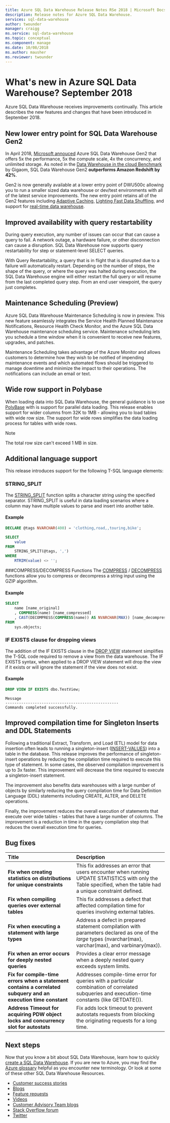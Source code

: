 ```yaml
---
title: Azure SQL Data Warehouse Release Notes RSe 2018 | Microsoft Docs
description: Release notes for Azure SQL Data Warehouse.
services: sql-data-warehouse
author: twounder
manager: craigg
ms.service: sql-data-warehouse
ms.topic: conceptual
ms.component: manage
ms.date: 10/08/2018
ms.author: mausher
ms.reviewer: twounder
---
```


# What's new in Azure SQL Data Warehouse? September 2018
Azure SQL Data Warehouse receives improvements continually. This article describes the new features and changes that have been introduced in September 2018.

## New lower entry point for SQL Data Warehouse Gen2
In April 2018, [Microsoft annouced](https://azure.microsoft.com/blog/turbocharge-cloud-analytics-with-azure-sql-data-warehouse/) Azure SQL Data Warehouse Gen2 that offers 5x the performance, 5x the compute scale, 4x the concurrency, and unlimited storage. As noted in the [Data Warehouse in the cloud Benchmark](https://gigaom.com/report/data-warehouse-in-the-cloud-benchmark/) by Gigaom, SQL Data Warehouse Gen2 **outperforms Amazon Redshift by 42%**.

Gen2 is now generally available at a lower entry point of DWU500c allowing you to run a smaller sized data warehouse or dev/test environments with all of the latest service improvements. The new entry point retains all of the Gen2 features including [Adaptive Caching](https://azure.microsoft.com/blog/adaptive-caching-powers-azure-sql-data-warehouse-performance-gains/), [Lighting Fast Data Shuffling](https://azure.microsoft.com/blog/lightning-fast-query-performance-with-azure-sql-data-warehouse/), and support for [real-time data warehouse](https://azure.microsoft.com/blog/enabling-real-time-data-warehousing-with-azure-sql-data-warehouse/).

## Improved availability with query restartability
During query execution, any number of issues can occur that can cause a query to fail. A network outage, a hardware failure, or other disconnection can cause a disruption. SQL Data Warehouse now supports query restartability for step or statement-level SELECT queries. 

With Query Restartability, a query that is in flight that is disrupted due to a failure will automatically restart. Depending on the number of steps, the shape of the query, or where the query was halted during execution, the SQL Data Warehouse engine will either restart the full query or will resume from the last completed query step. From an end user viewpoint, the query just completes. 

## Maintenance Scheduling (Preview)
Azure SQL Data Warehouse Maintenance Scheduling is now in preview. This new feature seamlessly integrates the Service Health Planned Maintenance Notifications, Resource Health Check Monitor, and the Azure SQL Data Warehouse maintenance scheduling service. Maintenance scheduling lets you schedule a time window when it is convenient to receive new features, upgrades, and patches.

Maintenance Scheduling takes advantage of the Azure Monitor and allows customers to determine how they wish to be notified of impending maintenance events and which automated flows should be triggered to manage downtime and minimize the impact to their operations. The notifications can include an email or text. 

## Wide row support in Polybase
When loading data into SQL Data Warehouse, the general guidance is to use [PolyBase](https://docs.microsoft.com/azure/sql-data-warehouse/design-elt-data-loading#options-for-loading-with-polybase) with is support for parallel data loading. This release enables support for wider columns from 32K to 1MB - allowing you to load tables with wide row size. The support for wide rows simplifies the data loading process for tables with wide rows.

> [!Note]
> The total row size can't exceed 1 MB in size.

## Additional language support
This release introduces support for the following T-SQL language elements:

### STRING_SPLIT
The [STRING_SPLIT](https://docs.microsoft.com/sql/t-sql/functions/string-split-transact-sql) function splits a character string using the specified separator. STRING_SPLIT is useful in data loading scenarios where a column may have multiple values to parse and insert into another table.

#### Example
```sql
DECLARE @tags NVARCHAR(400) = 'clothing,road,,touring,bike';

SELECT
	value
FROM
	STRING_SPLIT(@tags, ',')
WHERE
	RTRIM(value) <> '';
```

###COMPRESS/DECOMPRESS Functions
The [COMPRESS](https://docs.microsoft.com/sql/t-sql/functions/compress-transact-sql) / [DECOMPRESS](https://docs.microsoft.com/sql/t-sql/functions/decompress-transact-sql) functions allow you to compress or decompress a string input using the GZIP algorithm.

#### Example

```sql
SELECT
	name [name_original]
	, COMPRESS(name) [name_compressed]
	, CAST(DECOMPRESS(COMPRESS(name)) AS NVARCHAR(MAX)) [name_decompressed]
FROM
	sys.objects;
```

### IF EXISTS clause for dropping views
The addition of the IF EXISTS clause in the [DROP VIEW](https://docs.microsoft.com/sql/t-sql/statements/drop-view-transact-sql) statement simplifies the T-SQL code required to remove a view from the data warehouse. The IF EXISTS syntax, when applied to a DROP VIEW statement will drop the view if it exists or will ignore the statement if the view does not exist.

#### Example
```sql
DROP VIEW IF EXISTS dbo.TestView;
```
```
Message
--------------------------------------------------
Commands completed successfully.

```

## Improved compilation time for Singleton Inserts and DDL Statements 
Following a traditional Extract, Transform, and Load (ETL) model for data insertion often leads to running a singleton-insert ([INSERT-VALUES](https://docs.microsoft.com/sql/t-sql/statements/insert-transact-sql)) into a table in the database. This release improves the performance of singleton-insert operations by reducing the compilation time required to execute this type of statement. In some cases, the observed compilation improvement is up to 3x faster. This improvement will decrease the time required to execute a singleton-insert statement. 

The improvement also benefits data warehouses with a large number of objects by similarly reducing the query compilation time for Data Definition Language (DDL) statements including CREATE, ALTER, and DELETE operations. 

Finally, the improvement reduces the overall execution of statements that execute over wide tables - tables that have a large number of columns. The improvement is a reduction in time in the query compilation step that reduces the overall execution time for queries.

## Bug fixes

| Title | Description |
|:---|:---|
| **Fix when creating statistics on distributions for unique constraints** | This fix addresses an error that users encounter when running UPDATE STATISTICS with only the Table specified, when the table had a unique constraint defined. |
| **Fix when compiling queries over external tables** | This fix addresses a defect that affected compilation time for queries involving external tables.|
| **Fix when executing a statement with large types** | Address a defect in prepared statement compilation with parameters declared as one of the *large* types (nvarchar(max), varchar(max), and varbinary(max)). |
| **Fix when an error occurs for deeply nested queries** | Provides a clear error message when a deeply nested query exceeds system limits.|
| **Fix for compile-time errors when a statement contains a correlated subquery and an execution time constant** |Addresses compile-time error for queries with a particular combination of correlated subqueries and execution-time constants (like GETDATE()).|
| **Address Timeout for acquiring PDW object locks and concurrency slot for autostats** |Fix adds lock timeout to prevent autostats requests from blocking the originating requests for a long time.|

## Next steps
Now that you know a bit about SQL Data Warehouse, learn how to quickly [create a SQL Data Warehouse][create a SQL Data Warehouse]. If you are new to Azure, you may find the [Azure glossary][Azure glossary] helpful as you encounter new terminology. Or look at some of these other SQL Data Warehouse Resources.  

* [Customer success stories]
* [Blogs]
* [Feature requests]
* [Videos]
* [Customer Advisory Team blogs]
* [Stack Overflow forum]
* [Twitter]


[Blogs]: https://azure.microsoft.com/blog/tag/azure-sql-data-warehouse/
[Customer Advisory Team blogs]: https://blogs.msdn.microsoft.com/sqlcat/tag/sql-dw/
[Customer success stories]: https://azure.microsoft.com/case-studies/?service=sql-data-warehouse
[Feature requests]: https://feedback.azure.com/forums/307516-sql-data-warehouse
[Stack Overflow forum]: http://stackoverflow.com/questions/tagged/azure-sqldw
[Twitter]: https://twitter.com/hashtag/SQLDW
[Videos]: https://azure.microsoft.com/documentation/videos/index/?services=sql-data-warehouse
[create a SQL Data Warehouse]: ./create-data-warehouse-portal.md
[Azure glossary]: ../azure-glossary-cloud-terminology.md
